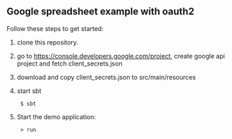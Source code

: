 ## Google spreadsheet example with oauth2


Follow these steps to get started:

1. clone this repository.

2. go to https://console.developers.google.com/project, create google api project and fetch client_secrets.json 

3. download and copy client_secrets.json to src/main/resources

4. start sbt

        $ sbt

5. Start the demo application:

        > run

